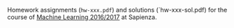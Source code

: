 Homework assignments (`hw-xxx.pdf`) and solutions (`hw-xxx-sol.pdf) for the course of [Machine Learning 2016/2017](https://sites.google.com/site/machinelearning20162017/) at Sapienza.
